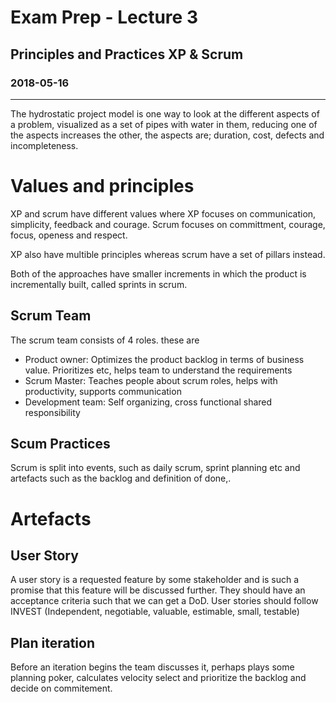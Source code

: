# Exam Prep - Lecture 3
## Principles and Practices XP & Scrum
### 2018-05-16
---
The hydrostatic project model is one way to look at the different aspects of a problem, visualized as a set of pipes with water in them, reducing one of the aspects increases the other, the aspects are; duration, cost, defects and incompleteness.

# Values and principles
XP and scrum have different values where XP focuses on communication, simplicity, feedback and courage. Scrum focuses on committment, courage, focus, openess and respect. 

XP also have multible principles whereas scrum have a set of pillars instead. 

Both of the approaches have smaller increments in which the product is incrementally built, called sprints in scrum. 

## Scrum Team
The scrum team consists of 4 roles. these are 
* Product owner: Optimizes the product backlog in terms of business value. Prioritizes etc, helps team to understand the requirements
* Scrum Master: Teaches people about scrum roles, helps with productivity, supports communication
* Development team: Self organizing, cross functional shared responsibility

## Scum Practices
Scrum is split into events, such as daily scrum, sprint planning etc and artefacts such as the backlog and definition of done,. 

# Artefacts

## User Story
A user story is a requested feature by some stakeholder and is such a promise that this feature will be discussed further. They should have an acceptance criteria such that we can get a DoD. User stories should follow INVEST (Independent, negotiable, valuable, estimable, small, testable)


## Plan iteration
Before an iteration begins the team discusses it, perhaps plays some planning poker, calculates velocity select and prioritize the backlog and decide on commitement. 
